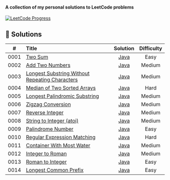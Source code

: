 ﻿#### A collection of my personal solutions to LeetCode problems
[![LeetCode Progress](https://img.shields.io/badge/Problems%20Solved-14%2F3615-orange?style=for-the-badge&logo=leetcode)](https://leetcode.com/)
## 📝 Solutions
|  #   | Title                                                                                                                           |                               Solution                                | Difficulty |
|:----:|:--------------------------------------------------------------------------------------------------------------------------------|:---------------------------------------------------------------------:|:----------:|
| 0001 | [Two Sum](https://leetcode.com/problems/two-sum/)                                                                               |                    [Java](Java/0001-two-sum.java)                     |    Easy    |
| 0002 | [Add Two Numbers](https://leetcode.com/problems/add-two-numbers/)                                                               |                [Java](Java/0002-add-two-numbers.java)                 |   Medium   |
| 0003 | [Longest Substring Without Repeating Characters](https://leetcode.com/problems/longest-substring-without-repeating-characters/) | [Java](Java/0003-longest-substring-without-repeating-characters.java) |   Medium   |
| 0004 | [Median of Two Sorted Arrays](https://leetcode.com/problems/median-of-two-sorted-arrays/)                                       |          [Java](Java/0004-median-of-two-sorted-arrays.java)           |    Hard    |
| 0005 | [Longest Palindromic Substring](https://leetcode.com/problems/longest-palindromic-substring/)                                   |         [Java](Java/0005-longest-palindromic-substring.java)          |   Medium   |
| 0006 | [Zigzag Conversion](https://leetcode.com/problems/zigzag-conversion/)                                                           |               [Java](Java/0006-zigzag-conversion.java)                |   Medium   |
| 0007 | [Reverse Integer](https://leetcode.com/problems/reverse-integer/)                                                               |                [Java](Java/0007-reverse-integer.java)                 |   Medium   |
| 0008 | [String to Integer (atoi)](https://leetcode.com/problems/string-to-integer-atoi/)                                               |            [Java](Java/0008-string-to-integer-(atoi).java)            |   Medium   |
| 0009 | [Palindrome Number](https://leetcode.com/problems/palindrome-number/)                                                           |               [Java](Java/0009-palindrome-number.java)                |    Easy    |
| 0010 | [Regular Expression Matching](https://leetcode.com/problems/regular-expression-matching/)                                       |          [Java](Java/0010-regular-expression-matching.java)           |    Hard    |
| 0011 | [Container With Most Water](https://leetcode.com/problems/container-with-most-water/)                                           |           [Java](Java/0011-container-with-most-water.java)            |   Medium   |
| 0012 | [Integer to Roman](https://leetcode.com/problems/integer-to-roman/)                                                             |                [Java](Java/0012-integer-to-roman.java)                |   Medium   |
| 0013 | [Roman to Integer](https://leetcode.com/problems/roman-to-integer/)                                                             |                [Java](Java/0013-roman-to-integer.java)                |    Easy    |
| 0014 | [Longest Common Prefix](https://leetcode.com/problems/longest-common-prefix/)                                                   |                [Java](Java/0014-longest-common-prefix.java)           |    Easy    |
